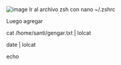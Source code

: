 ![image](https://github.com/user-attachments/assets/c00b9919-3955-4d38-a326-a396f16891a2)
Ir al archivo zsh con nano ~/.zshrc

Luego agregar

cat /home/santi/gengar.txt | lolcat

date | lolcat

echo

